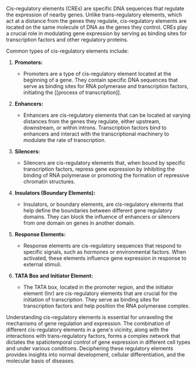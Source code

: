 
Cis-regulatory elements (CREs) are specific DNA sequences that regulate the expression of nearby genes. Unlike trans-regulatory elements, which act at a distance from the genes they regulate, cis-regulatory elements are located on the same molecule of DNA as the genes they control. CREs play a crucial role in modulating gene expression by serving as binding sites for transcription factors and other regulatory proteins.

Common types of cis-regulatory elements include:

1. **Promoters:**
    
    - Promoters are a type of cis-regulatory element located at the beginning of a gene. They contain specific DNA sequences that serve as binding sites for RNA polymerase and transcription factors, initiating the [[process of transcription]].
2. **Enhancers:**
    
    - Enhancers are cis-regulatory elements that can be located at varying distances from the genes they regulate, either upstream, downstream, or within introns. Transcription factors bind to enhancers and interact with the transcriptional machinery to modulate the rate of transcription.
3. **Silencers:**
    
    - Silencers are cis-regulatory elements that, when bound by specific transcription factors, repress gene expression by inhibiting the binding of RNA polymerase or promoting the formation of repressive chromatin structures.
4. **Insulators (Boundary Elements):**
    
    - Insulators, or boundary elements, are cis-regulatory elements that help define the boundaries between different gene regulatory domains. They can block the influence of enhancers or silencers from one domain on genes in another domain.
5. **Response Elements:**
    
    - Response elements are cis-regulatory sequences that respond to specific signals, such as hormones or environmental factors. When activated, these elements influence gene expression in response to external stimuli.
6. **TATA Box and Initiator Element:**
    
    - The TATA box, located in the promoter region, and the initiator element (Inr) are cis-regulatory elements that are crucial for the initiation of transcription. They serve as binding sites for transcription factors and help position the RNA polymerase complex.

Understanding cis-regulatory elements is essential for unraveling the mechanisms of gene regulation and expression. The combination of different cis-regulatory elements in a gene's vicinity, along with the interactions with trans-regulatory factors, forms a complex network that dictates the spatiotemporal control of gene expression in different cell types and under various conditions. Deciphering these regulatory elements provides insights into normal development, cellular differentiation, and the molecular basis of diseases.